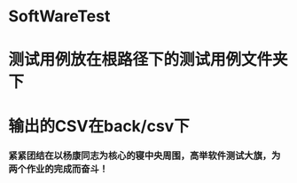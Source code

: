 # SoftWareTest



# 测试用例放在根路径下的测试用例文件夹下
# 输出的CSV在back/csv下


### 紧紧团结在以杨康同志为核心的寝中央周围，高举软件测试大旗，为两个作业的完成而奋斗！